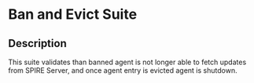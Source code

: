 # Ban and Evict Suite

## Description

This suite validates than banned agent is not longer able to fetch updates from
SPIRE Server, and once agent entry is evicted agent is shutdown.
